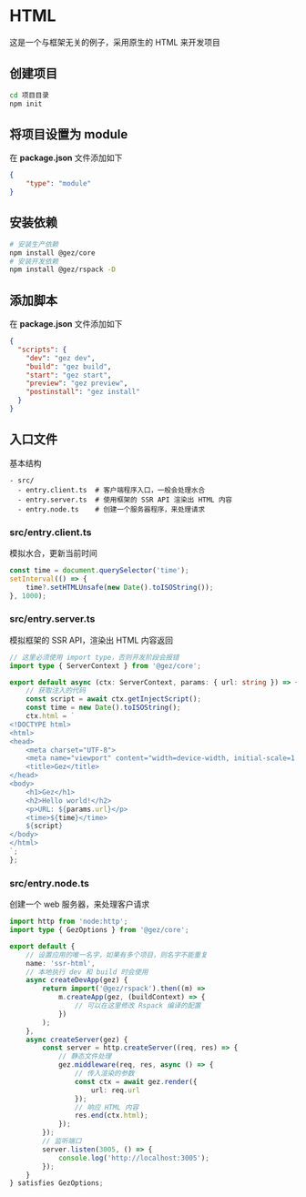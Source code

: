 # HTML
这是一个与框架无关的例子，采用原生的 HTML 来开发项目

## 创建项目
```bash
cd 项目目录
npm init
```
## 将项目设置为 module
在 **package.json** 文件添加如下
```json
{
    "type": "module"
}
```

## 安装依赖
```bash
# 安装生产依赖
npm install @gez/core
# 安装开发依赖
npm install @gez/rspack -D
```
## 添加脚本
在 **package.json** 文件添加如下
```json
{
  "scripts": {
    "dev": "gez dev",
    "build": "gez build",
    "start": "gez start",
    "preview": "gez preview",
    "postinstall": "gez install"
  }
}
```
## 入口文件
基本结构
```
- src/
  - entry.client.ts  # 客户端程序入口，一般会处理水合
  - entry.server.ts  # 使用框架的 SSR API 渲染出 HTML 内容
  - entry.node.ts    # 创建一个服务器程序，来处理请求
```
### src/entry.client.ts
模拟水合，更新当前时间
```ts
const time = document.querySelector('time');
setInterval(() => {
    time?.setHTMLUnsafe(new Date().toISOString());
}, 1000);
```
### src/entry.server.ts
模拟框架的 SSR API，渲染出 HTML 内容返回
```ts
// 这里必须使用 import type，否则开发阶段会报错
import type { ServerContext } from '@gez/core';

export default async (ctx: ServerContext, params: { url: string }) => {
    // 获取注入的代码
    const script = await ctx.getInjectScript();
    const time = new Date().toISOString();
    ctx.html = `
<!DOCTYPE html>
<html>
<head>
    <meta charset="UTF-8">
    <meta name="viewport" content="width=device-width, initial-scale=1.0">
    <title>Gez</title>
</head>
<body>
    <h1>Gez</h1>
    <h2>Hello world!</h2>
    <p>URL: ${params.url}</p>
    <time>${time}</time>
    ${script}
</body>
</html>
`;
};
```
### src/entry.node.ts
创建一个 web 服务器，来处理客户请求
```ts
import http from 'node:http';
import type { GezOptions } from '@gez/core';

export default {
    // 设置应用的唯一名字，如果有多个项目，则名字不能重复
    name: 'ssr-html',
    // 本地执行 dev 和 build 时会使用
    async createDevApp(gez) {
        return import('@gez/rspack').then((m) =>
            m.createApp(gez, (buildContext) => {
                // 可以在这里修改 Rspack 编译的配置
            })
        );
    },
    async createServer(gez) {
        const server = http.createServer((req, res) => {
            // 静态文件处理
            gez.middleware(req, res, async () => {
                // 传入渲染的参数
                const ctx = await gez.render({
                    url: req.url
                });
                // 响应 HTML 内容
                res.end(ctx.html);
            });
        });
        // 监听端口
        server.listen(3005, () => {
            console.log('http://localhost:3005');
        });
    }
} satisfies GezOptions;

```